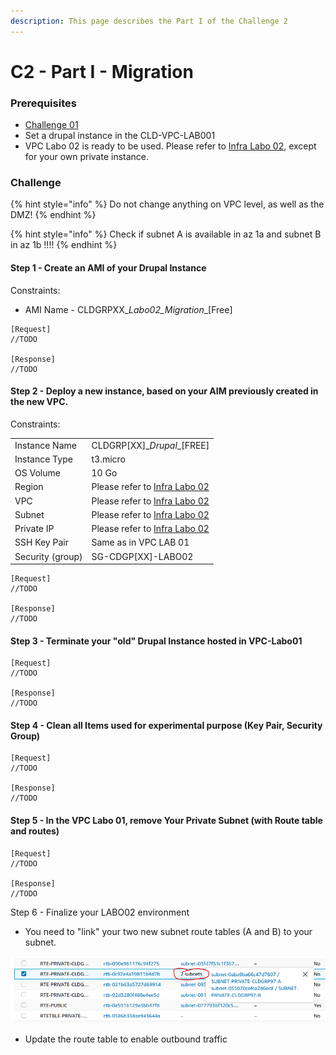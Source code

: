 ```yaml
---
description: This page describes the Part I of the Challenge 2
---
```


# C2 - Part I - Migration

### Prerequisites

* [Challenge 01](../../../archives/session-2021-2022/challenges/challenge-01/)
* Set a drupal instance in the CLD-VPC-LAB001
* VPC Labo 02 is ready to be used. Please refer to [Infra Labo 02](../../../archives/session-2021-2022/challenges/challenge-02/infra-labo-02.md#infra-diagram), except for your own private instance.

### Challenge

{% hint style="info" %}
Do not change anything on VPC level, as well as the DMZ!&#x20;
{% endhint %}

{% hint style="info" %}
Check if subnet A is available in az 1a and subnet B in az 1b !!!! &#x20;
{% endhint %}

#### Step 1 - Create an AMI of your Drupal Instance

Constraints:&#x20;

* AMI Name - CLDGRPXX\__Labo02\_Migration_\_\[Free]

```
[Request]
//TODO

[Response]
//TODO
```

#### Step 2 - Deploy a new instance, based on your AIM previously created in the new VPC.

Constraints:

|                  |                                                                                                                             |
| ---------------- | --------------------------------------------------------------------------------------------------------------------------- |
| Instance Name    | CLDGRP\[XX]\__Drupal_\_\[FREE]                                                                                              |
| Instance Type    | t3.micro                                                                                                                    |
| OS Volume        | 10 Go                                                                                                                       |
| Region           | Please refer to [Infra Labo 02](../../../archives/session-2021-2022/challenges/challenge-02/infra-labo-02.md#infra-diagram) |
| VPC              | Please refer to [Infra Labo 02](../../../archives/session-2021-2022/challenges/challenge-02/infra-labo-02.md#infra-diagram) |
| Subnet           | Please refer to [Infra Labo 02](../../../archives/session-2021-2022/challenges/challenge-02/infra-labo-02.md#infra-diagram) |
| Private IP       | Please refer to [Infra Labo 02](../../../archives/session-2021-2022/challenges/challenge-02/infra-labo-02.md#infra-diagram) |
| SSH Key Pair     | Same as in VPC LAB 01                                                                                                       |
| Security (group) | SG-CDGP\[XX]-LABO02                                                                                                         |

```
[Request]
//TODO

[Response]
//TODO
```

#### Step 3 - Terminate your "old" Drupal Instance hosted in VPC-Labo01 &#x20;

```
[Request]
//TODO

[Response]
//TODO
```

#### Step 4 - Clean all Items used for experimental purpose (Key Pair, Security Group)

```
[Request]
//TODO

[Response]
//TODO
```

#### Step 5 - In the VPC Labo 01, remove Your Private Subnet (with Route table and routes)

```
[Request]
//TODO

[Response]
//TODO
```

Step 6 - Finalize your LABO02 environment

* You need to "link" your two new subnet route tables (A and B) to your subnet.

![](../../../.gitbook/assets/LinkRteTableSubnet.PNG)

* Update the route table to enable outbound traffic

